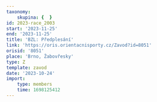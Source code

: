 ```yaml
---
taxonomy:
    skupina: {  }
id: 2023-race_2003
start: '2023-11-25'
end: '2023-11-25'
title: 'BZL: Předplesání'
link: 'https://oris.orientacnisporty.cz/Zavod?id=8051'
orisid: '8051'
place: 'Brno, Žabovřesky'
type: Z
template: zavod
date: '2023-10-24'
import:
    type: members
    time: 1698125412
---
```


